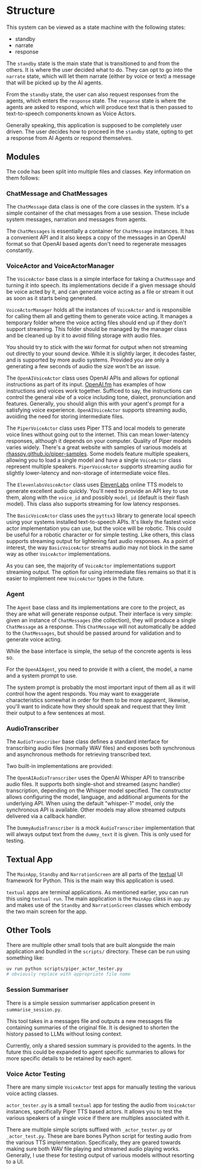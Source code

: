 # Structure

This system can be viewed as a state machine with the following states:

- standby
- narrate
- response

The `standby` state is the main state that is transitioned to and from the
others. It is where the user decided what to do. They can opt to go into the
`narrate` state, which will let them narrate (either by voice or text) a
message that will be picked up by the AI agents.

From the `standby` state, the user can also request responses from the agents,
which enters the `response` state. The `response` state is where the agents are
asked to respond, which will produce text that is then passed to text-to-speech
components known as Voice Actors.

Generally speaking, this application is supposed to be completely user driven.
The user decides how to proceed in the `standby` state, opting to get a
response from AI Agents or respond themselves.

## Modules

The code has been split into multiple files and classes. Key information on
them follows:

### ChatMessage and ChatMessages

The `ChatMessage` data class is one of the core classes in the system. It's
a simple container of the chat messages from a use session. These include
system messages, narration and messages from agents.

The `ChatMessages` is essentially a container for `ChatMessage` instances. It
has a convenient API and it also keeps a copy of the messages in an OpenAI
format so that OpenAI based agents don't need to regenerate messages
constantly.

### VoiceActor and VoiceActorManager

The `VoiceActor` base class is a simple interface for taking a `ChatMessage`
and turning it into speech. Its implementations decide if a given message
should be voice acted by it, and can generate voice acting as a file or stream
it out as soon as it starts being generated.

`VoiceActorManager` holds all the instances of `VoiceActor` and is responsible
for calling them all and getting them to generate voice acting. It manages a
temporary folder where the voice acting files should end up if they don't
support streaming. This folder should be managed by the manager class and be
cleaned up by it to avoid filling storage with audio files.

You should try to stick with the `WAV` format for output when not streaming out
directly to your sound device. While it is slightly larger, it decodes faster,
and is supported by more audio systems. Provided you are only a generating a
few seconds of audio the size won't be an issue.

The `OpenAIVoiceActor` class uses OpenAI APIs and allows for optional
instructions as part of its input. [OpenAI.fm](https://www.openai.fm/) has
examples of how instructions and voices work together. Sufficed to say, the
instructions can control the general _vibe_ of a voice including tone, dialect,
pronunciation and features. Generally, you should align this with your agent's
prompt for a satisfying voice experience. `OpenAIVoiceActor` supports streaming
audio, avoiding the need for storing intermediate files.

The `PiperVoiceActor` class uses Piper TTS and local models to generate voice
lines without going out to the internet. This can mean lower-latency responses,
although it depends on your computer. Quality of Piper models varies widely.
There's a great website with samples of various models at
[rhasspy.github.io/piper-samples](https://rhasspy.github.io/piper-samples/).
Some models feature multiple speakers, allowing you to load a single model and
have a single `VoiceActor` class represent multiple speakers. `PiperVoiceActor`
supports streaming audio for slightly lower-latency and non-storage of
intermediate voice files.

The `ElevenlabsVoiceActor` class uses [ElevenLabs](https://elevenlabs.io/)
online TTS models to generate excellent audio quickly. You'll need to provide
an API key to use them, along with the `voice_id` and possibly `model_id`
(default is their flash model). This class also supports streaming for low
latency responses.

The `BasicVoiceActor` class uses the `pyttsx3` library to generate local speech
using your systems installed text-to-speech APIs. It's likely the fastest voice
actor implementation you can use, but the voice will be robotic. This could be
useful for a robotic character or for simple testing. Like others, this class
supports streaming output for lightening fast audio responses. As a point of
interest, the way `BasicVoiceActor` streams audio may not block in the same way
as other `VoiceActor` implementations.

As you can see, the majority of `VoiceActor` implementations support
streaming output. The option for using intermediate files remains so that it is
easier to implement new `VoiceActor` types in the future.

### Agent

The `Agent` base class and its implementations are core to the project, as they
are what will generate response output. Their interface is very simple: given
an instance of `ChatMessages` (the collection), they will produce a single
`ChatMessage` as a response. This `ChatMessage` will not automatically be added
to the `ChatMessages`, but should be passed around for validation and to
generate voice acting.

While the base interface is simple, the setup of the concrete agents is less
so.

For the `OpenAIAgent`, you need to provide it with a client, the model, a name
and a system prompt to use.

The system prompt is probably the most important input of them all as it will
control how the agent responds. You may want to exaggerate characteristics
somewhat in order for them to be more apparent, likewise, you'll want to
indicate how they should speak and request that they limit their output to a
few sentences at most.

### AudioTranscriber

The `AudioTranscriber` base class defines a standard interface for transcribing
audio files (normally WAV files) and exposes both synchronous and asynchronous
methods for retrieving transcribed text.

Two built-in implementations are provided:

The `OpenAIAudioTranscriber` uses the OpenAI Whisper API to transcribe audio
files. It supports both single-shot and streamed (async handler) transcription,
depending on the Whisper model specified. The constructor allows configuring
the model, language, and additional arguments for the underlying API. When
using the default "whisper-1" model, only the synchronous API is available.
Other models may allow streamed outputs delivered via a callback handler.

The `DummyAudioTranscriber` is a mock `AudioTranscriber` implementation that
will always output text from the `dummy_text` it is given. This is only used
for testing.

## Textual App

The `MainApp`, `Standby` and `NarrationScreen` are all parts of the
[textual](https://textual.textualize.io/) UI framework for Python. This is the
main way this application is used.

`textual` apps are terminal applications. As mentioned earlier, you can run
this using `textual run`. The main application is the `MainApp` class in
`app.py` and makes use of the `Standby` and `NarrationScreen` classes which
embody the two main screen for the app.

## Other Tools

There are multiple other small tools that are built alongside the main
application and bundled in the `scripts/` directory. These can be run using
something like:

```sh
uv run python scripts/piper_actor_tester.py
# obviously replace with appropriate file name
```

### Session Summariser

There is a simple session summariser application present in
`summarise_session.py`.

This tool takes in a messages file and outputs a new messages file containing
summaries of the original file. It is designed to shorten the history passed to
LLMs without losing context.

Currently, only a shared session summary is provided to the agents. In the
future this could be expanded to agent specific summaries to allows for more
specific details to be retained by each agent.

### Voice Actor Testing

There are many simple `VoiceActor` test apps for manually testing the various
voice acting classes.

`actor_tester.py` is a small `textual` app for testing the audio from
`VoiceActor` instances, specifically Piper TTS based actors. It allows you to
test the various speakers of a single voice if there are multiples associated
with it.

There are multiple simple scripts suffixed with `_actor_tester.py` or
`_actor_test.py`. These are bare bones Python script for testing audio from the
various TTS implementation. Specifically, they are geared towards making sure
both WAV file playing and streamed audio playing works. Generally, I use these
for testing output of various models without resorting to a UI.
